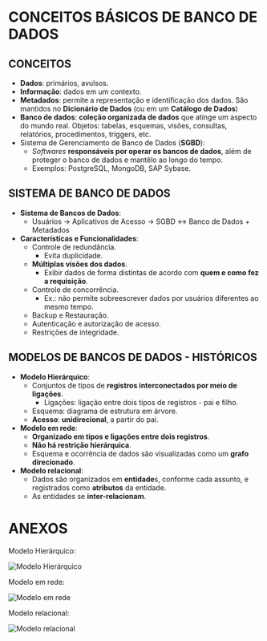 # CONCEITOS BÁSICOS DE BANCO DE DADOS

## CONCEITOS
*   **Dados**: primários, avulsos.
*   **Informação**: dados em um contexto.
*   **Metadados**: permite a representação e identificação dos dados. São mantidos no **Dicionário de Dados** (ou em um **Catálogo de Dados**)
*   **Banco de dados**: **coleção organizada de dados** que atinge um aspecto do mundo real. Objetos: tabelas, esquemas, visões, consultas, relatórios, procedimentos, triggers, etc.
*   Sistema de Gerenciamento de Banco de Dados (**SGBD**):
    *   _Softwares_ **responsáveis por operar os bancos de dados**, além de proteger o banco de dados e mantêlo ao longo do tempo.
    *   Exemplos: PostgreSQL, MongoDB, SAP Sybase.

## SISTEMA DE BANCO DE DADOS
*   **Sistema de Bancos de Dados**:
    *   Usuários &rightarrow; Aplicativos de Acesso &rightarrow; SGBD &leftrightarrow; Banco de Dados + Metadados
*   **Características e Funcionalidades**:
    *   Controle de redundância.
        *   Evita duplicidade.
    *   **Múltiplas visões dos dados**.
        *   Exibir dados de forma distintas de acordo com **quem e como fez a requisição**.
    *   Controle de concorrência.
        *   Ex.: não permite sobreescrever dados por usuários diferentes ao mesmo tempo.
    *   Backup e Restauração.
    *   Autenticação e autorização de acesso.
    *   Restrições de integridade.

## MODELOS DE BANCOS DE DADOS - HISTÓRICOS
*   **Modelo Hierárquico**:
    *   Conjuntos de tipos de **registros interconectados por meio de ligações**.
        *   Ligações: ligação entre dois tipos de registros - pai e filho.
    *   Esquema: diagrama de estrutura em árvore.
    *   **Acesso**: **unidirecional**, a partir do pai.
*   **Modelo em rede**:
    *   **Organizado em tipos e ligações entre dois registros**.
    *   **Não há restrição hierárquica**.
    *   Esquema e ocorrência de dados são visualizadas como um **grafo direcionado**.
*   **Modelo relacional**:
    *   Dados são organizados em **entidade**s, conforme cada assunto, e registrados como **atributos** da entidade.
    *   As entidades se **inter-relacionam**.

# ANEXOS
Modelo Hierárquico:

![Modelo Hierárquico](https://snag.gy/zLmiAH.jpg)

Modelo em rede:

![Modelo em rede](https://snag.gy/vBnfc4.jpg)

Modelo relacional:

![Modelo relacional](https://snag.gy/ErWM4u.jpg)